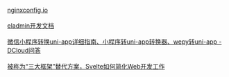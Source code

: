 [nginxconfig.io](https://nginxconfig.io/)</br></br>[eladmin开发文档](https://docs.auauz.net/#/)</br></br>
[微信小程序转换uni-app详细指南、小程序转uni-app转换器、wepy转uni-app - DCloud问答](https://ask.dcloud.net.cn/article/35786)</br></br>[被称为“三大框架”替代方案，Svelte如何简化Web开发工作](https://mp.weixin.qq.com/s/5Y822yLWy0Kp-OqgyQx7NQ)</br></br>
